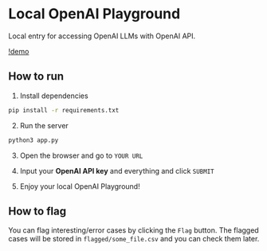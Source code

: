 # Local OpenAI Playground


Local entry for accessing OpenAI LLMs with OpenAI API.

[!demo](/images/demo.jpg)

## How to run

1. Install dependencies

```bash
pip install -r requirements.txt
```

2. Run the server

```bash
python3 app.py
```

3. Open the browser and go to `YOUR URL`

4. Input your **OpenAI API key** and everything and click `SUBMIT`

5. Enjoy your local OpenAI Playground!


## How to flag

You can flag interesting/error cases by clicking the `Flag` button. The flagged cases will be stored in `flagged/some_file.csv` and you can check them later.
